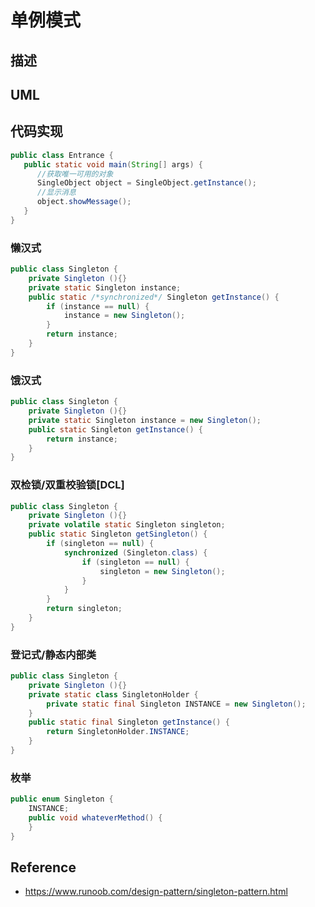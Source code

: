 # 单例模式

## 描述

## UML

## 代码实现
```java
public class Entrance {
   public static void main(String[] args) {
      //获取唯一可用的对象
      SingleObject object = SingleObject.getInstance();
      //显示消息
      object.showMessage();
   }
}
```
<!-- tabs:start -->
### **懒汉式**
```java
public class Singleton {  
    private Singleton (){}
    private static Singleton instance;  
    public static /*synchronized*/ Singleton getInstance() {  
        if (instance == null) {  
            instance = new Singleton();  
        }  
        return instance;  
    }  
}
```
### **饿汉式**
```java
public class Singleton {  
    private Singleton (){}
    private static Singleton instance = new Singleton();
    public static Singleton getInstance() {
        return instance;
    }
}
```
### **双检锁/双重校验锁[DCL]**
```java
public class Singleton {  
    private Singleton (){}
    private volatile static Singleton singleton;  
    public static Singleton getSingleton() {  
        if (singleton == null) {  
            synchronized (Singleton.class) {  
                if (singleton == null) {  
                    singleton = new Singleton();  
                }  
            }  
        }  
        return singleton;  
    }
}
```
### **登记式/静态内部类**
```java
public class Singleton {  
    private Singleton (){}
    private static class SingletonHolder {  
        private static final Singleton INSTANCE = new Singleton();  
    }  
    public static final Singleton getInstance() {  
        return SingletonHolder.INSTANCE;  
    }  
}
```
### **枚举**
```java
public enum Singleton {  
    INSTANCE;  
    public void whateverMethod() {  
    }  
}
```
<!-- tabs:end -->

## Reference
* https://www.runoob.com/design-pattern/singleton-pattern.html
